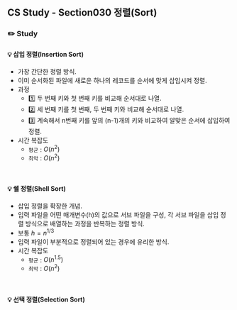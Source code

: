 ## CS Study - Section030 정렬(Sort)
### ✏️ Study
#### 💡 삽입 정렬(Insertion Sort)
- 가장 간단한 정렬 방식.
- 이미 순서화된 파일에 새로운 하나의 레코드를 순서에 맞게 삽입시켜 정렬.
- 과정
  - 1️⃣ 두 번째 키와 첫 번째 키를 비교해 순서대로 나열.
  - 2️⃣ 세 번째 키를 첫 번째, 두 번째 키와 비교해 순서대로 나열.
  - 3️⃣ 계속해서 n번째 키를 앞의 (n-1)개의 키와 비교하여 알맞은 순서에 삽입하여 정렬.
- 시간 복잡도
  - `평균` : $O(n^2)$
  - `최악` : $O(n^2)$
<br>

#### 💡 쉘 정렬(Shell Sort)
- 삽입 정렬을 확장한 개념.
- 입력 파일을 어떤 매개변수(h)의 값으로 서브 파일을 구성, 각 서브 파일을 삽입 정렬 방식으로 배열하는 과정을 반복하는 정렬 방식.
- 보통 $h = n^{1/3}$
- 입력 파일이 부분적으로 정렬되어 있는 경우에 유리한 방식.
- 시간 복잡도
  - `평균` : $O(n^{1.5})$
  - `최악` : $O(n^2)$
<br>

#### 💡 선택 정렬(Selection Sort)
